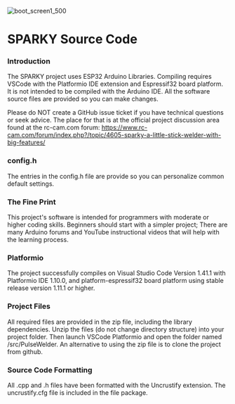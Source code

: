 ![boot_screen1_500](https://user-images.githubusercontent.com/10354989/67133271-e46eeb00-f1c0-11e9-92cb-bf2c53ea3150.jpg)
# SPARKY Source Code

### Introduction
The SPARKY project uses ESP32 Arduino Libraries. Compiling requires VSCode with the Platformio IDE extension and Espressif32 board platform. It is not intended to be compiled with the Arduino IDE. All the software source files are provided so you can make changes.

Please do NOT create a GitHub issue ticket if you have technical questions or seek advice. The place for
that is at the official project discussion area found at the rc-cam.com forum:
https://www.rc-cam.com/forum/index.php?/topic/4605-sparky-a-little-stick-welder-with-big-features/

### config.h
The entries in the config.h file are provide so you can personalize common default settings.

### The Fine Print
This project's software is intended for programmers with moderate or higher coding skills. Beginners should start with a simpler project; There are many Arduino forums and YouTube instructional videos that will help with the learning process.

### Platformio
The project successfully compiles on Visual Studio Code Version 1.41.1 with Platformio IDE 1.10.0, and platform-espressif32
board platform using stable release version 1.11.1 or higher.

### Project Files
All required files are provided in the zip file, including the library dependencies. Unzip the files (do not change directory structure) into your project folder. Then launch VSCode Platformio and open the folder named /src/PulseWelder. An alternative to using the zip file is to clone the project from github.

### Source Code Formatting
All .cpp and .h files have been formatted with the Uncrustify extension. The uncrustify.cfg file is included in the file package.

